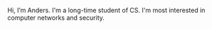 Hi, I’m Anders. I'm a long-time student of CS. I'm most interested in computer networks and security. 
